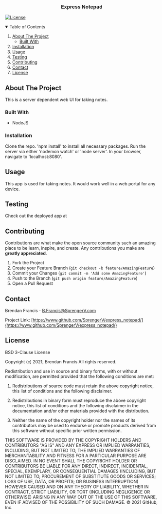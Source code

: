 <p align="center">
  <h3 align="center">Express Notepad</h3>
</p>


[![License](https://img.shields.io/badge/License-BSD%203--Clause-blue.svg)](https://opensource.org/licenses/BSD-3-Clause)
            

<!-- TABLE OF CONTENTS -->
<details open="open">
  <summary>Table of Contents</summary>
  <ol>
    <li>
      <a href="#about-the-project">About The Project</a>
      <ul>
        <li><a href="#built-with">Built With</a></li>
      </ul>
    </li>
    <li><a href="#installation">Installation</a></li>
    <li><a href="#usage">Usage</a></li>
    <li><a href="#testing">Testing</a></li>
    <li><a href="#contributing">Contributing</a></li>
    <li><a href="#contact">Contact</a></li>
    <li><a href="#license">License</a></li>
  </ol>
</details>



<!-- ABOUT THE PROJECT -->
## About The Project

This is a server dependent web UI for taking notes.



### Built With

<ul>
	<li>NodeJS</li>
</ul>






<!-- GETTING STARTED -->
### Installation

Clone the repo. 'npm install' to install all necessary packages. Run the server via either 'nodemon watch' or 'node server'. In your browser, navigate to 'localhost:8080'.



<!-- USAGE EXAMPLES -->
## Usage

This app is used for taking notes. It would work well in a web portal for any device.



<!-- TESTING -->
## Testing

Check out the deployed app at 



<!-- CONTRIBUTING -->
## Contributing

Contributions are what make the open source community such an amazing place to be learn, inspire, and create. Any contributions you make are **greatly appreciated**.

1. Fork the Project
2. Create your Feature Branch (`git checkout -b feature/AmazingFeature`)
3. Commit your Changes (`git commit -m 'Add some AmazingFeature'`)
4. Push to the Branch (`git push origin feature/AmazingFeature`)
5. Open a Pull Request



<!-- CONTACT -->
## Contact

Brendan Francis - [B.Francis@SprengerV.com](email:B.Francis@SprengerV.com)

Project Link: [https://www.github.com/SprengerV/express_notepad/](https://www.github.com/SprengerV/express_notepad/)



<!-- LICENSE -->
## License


BSD 3-Clause License

Copyright (c) 2021, Brendan Francis
All rights reserved.

Redistribution and use in source and binary forms, with or without
modification, are permitted provided that the following conditions are met:

1. Redistributions of source code must retain the above copyright notice, this
   list of conditions and the following disclaimer.

2. Redistributions in binary form must reproduce the above copyright notice,
   this list of conditions and the following disclaimer in the documentation
   and/or other materials provided with the distribution.

3. Neither the name of the copyright holder nor the names of its
   contributors may be used to endorse or promote products derived from
   this software without specific prior written permission.

THIS SOFTWARE IS PROVIDED BY THE COPYRIGHT HOLDERS AND CONTRIBUTORS "AS IS"
AND ANY EXPRESS OR IMPLIED WARRANTIES, INCLUDING, BUT NOT LIMITED TO, THE
IMPLIED WARRANTIES OF MERCHANTABILITY AND FITNESS FOR A PARTICULAR PURPOSE ARE
DISCLAIMED. IN NO EVENT SHALL THE COPYRIGHT HOLDER OR CONTRIBUTORS BE LIABLE
FOR ANY DIRECT, INDIRECT, INCIDENTAL, SPECIAL, EXEMPLARY, OR CONSEQUENTIAL
DAMAGES (INCLUDING, BUT NOT LIMITED TO, PROCUREMENT OF SUBSTITUTE GOODS OR
SERVICES; LOSS OF USE, DATA, OR PROFITS; OR BUSINESS INTERRUPTION) HOWEVER
CAUSED AND ON ANY THEORY OF LIABILITY, WHETHER IN CONTRACT, STRICT LIABILITY,
OR TORT (INCLUDING NEGLIGENCE OR OTHERWISE) ARISING IN ANY WAY OUT OF THE USE
OF THIS SOFTWARE, EVEN IF ADVISED OF THE POSSIBILITY OF SUCH DAMAGE.
© 2021 GitHub, Inc.
                
